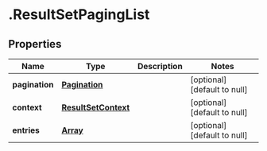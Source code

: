 # .ResultSetPagingList

## Properties
Name | Type | Description | Notes
------------ | ------------- | ------------- | -------------
**pagination** | [**Pagination**](Pagination.md) |  | [optional] [default to null]
**context** | [**ResultSetContext**](ResultSetContext.md) |  | [optional] [default to null]
**entries** | [**Array<ResultSetRowEntry>**](ResultSetRowEntry.md) |  | [optional] [default to null]



